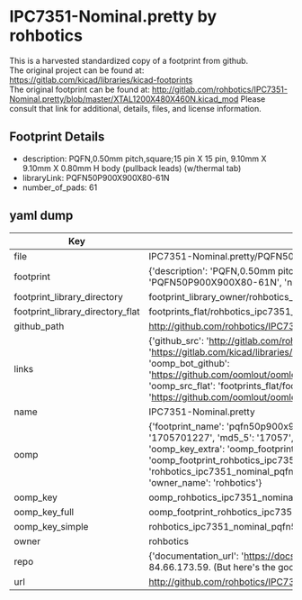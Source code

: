# IPC7351-Nominal.pretty by rohbotics  
This is a harvested standardized copy of a footprint from github.  
The original project can be found at:  
https://gitlab.com/kicad/libraries/kicad-footprints  
The original footprint can be found at:
http://gitlab.com/rohbotics/IPC7351-Nominal.pretty/blob/master/XTAL1200X480X460N.kicad_mod
Please consult that link for additional, details, files, and license information.  
## Footprint Details
* description: PQFN,0.50mm pitch,square;15 pin X 15 pin, 9.10mm X 9.10mm X 0.80mm H body (pullback leads) (w/thermal tab)  
* libraryLink: PQFN50P900X900X80-61N  
* number_of_pads: 61  
## yaml dump  
| Key | Value |  
| --- | --- |  
| file | IPC7351-Nominal.pretty/PQFN50P900X900X80-61N.kicad_mod |  
| footprint | {'description': 'PQFN,0.50mm pitch,square;15 pin X 15 pin, 9.10mm X 9.10mm X 0.80mm H body (pullback leads) (w/thermal tab)', 'libraryLink': 'PQFN50P900X900X80-61N', 'number_of_pads': 61} |  
| footprint_library_directory | footprint_library_owner/rohbotics_IPC7351-Nominal.pretty |  
| footprint_library_directory_flat | footprints_flat/rohbotics_ipc7351_nominal_pqfn50p900x900x80_61n/working |  
| github_path | http://github.com/rohbotics/IPC7351-Nominal.pretty/blob/master/PQFN50P900X900X80-61N.kicad_mod |  
| links | {'github_src': 'http://gitlab.com/rohbotics/IPC7351-Nominal.pretty/blob/master/XTAL1200X480X460N.kicad_mod', 'github_src_repo': 'https://gitlab.com/kicad/libraries/kicad-footprints', 'oomp_bot': 'footprints/rohbotics_ipc7351_nominal_pqfn50p900x900x80_61n/working', 'oomp_bot_github': 'https://github.com/oomlout/oomlout_oomp_footprint_bot/tree/main/footprints/rohbotics_ipc7351_nominal_pqfn50p900x900x80_61n/working', 'oomp_src_flat': 'footprints_flat/footprints_flat/rohbotics_ipc7351_nominal_pqfn50p900x900x80_61n/working', 'oomp_src_flat_github': 'https://github.com/oomlout/oomlout_oomp_footprint_src/tree/main/footprints_flat/rohbotics_ipc7351_nominal_pqfn50p900x900x80_61n/working'} |  
| name | IPC7351-Nominal.pretty |  
| oomp | {'footprint_name': 'pqfn50p900x900x80_61n', 'library_name': 'ipc7351_nominal', 'md5': '1705701227f590511c5316ad332a83df', 'md5_10': '1705701227', 'md5_5': '17057', 'md5_6': '170570', 'oomp_key': 'oomp_rohbotics_ipc7351_nominal_pqfn50p900x900x80_61n', 'oomp_key_extra': 'oomp_footprint_rohbotics_ipc7351_nominal_pqfn50p900x900x80_61n', 'oomp_key_full': 'oomp_footprint_rohbotics_ipc7351_nominal_pqfn50p900x900x80_61n_170570', 'oomp_key_simple': 'rohbotics_ipc7351_nominal_pqfn50p900x900x80_61n', 'original_filename': 'IPC7351-Nominal.pretty/PQFN50P900X900X80-61N.kicad_mod', 'owner_name': 'rohbotics'} |  
| oomp_key | oomp_rohbotics_ipc7351_nominal_pqfn50p900x900x80_61n |  
| oomp_key_full | oomp_footprint_rohbotics_ipc7351_nominal_pqfn50p900x900x80_61n |  
| oomp_key_simple | rohbotics_ipc7351_nominal_pqfn50p900x900x80_61n |  
| owner | rohbotics |  
| repo | {'documentation_url': 'https://docs.github.com/rest/overview/resources-in-the-rest-api#rate-limiting', 'message': "API rate limit exceeded for 84.66.173.59. (But here's the good news: Authenticated requests get a higher rate limit. Check out the documentation for more details.)"} |  
| url | http://github.com/rohbotics/IPC7351-Nominal.pretty |  

